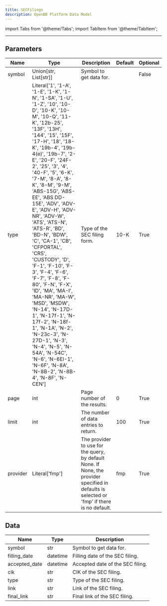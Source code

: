 ```yaml
---
title: SECFilings
description: OpenBB Platform Data Model
---
```



import Tabs from '@theme/Tabs';
import TabItem from '@theme/TabItem';


---

## Parameters

<Tabs>
<TabItem value="standard" label="Standard">

| Name | Type | Description | Default | Optional |
| ---- | ---- | ----------- | ------- | -------- |
| symbol | Union[str, List[str]] | Symbol to get data for. |  | False |
| type | Literal['1', '1-A', '1-E', '1-K', '1-N', '1-SA', '1-U', '1-Z', '10', '10-D', '10-K', '10-M', '10-Q', '11-K', '12b-25', '13F', '13H', '144', '15', '15F', '17-H', '18', '18-K', '19b-4', '19b-4(e)', '19b-7', '2-E', '20-F', '24F-2', '25', '3', '4', '40-F', '5', '6-K', '7-M', '8-A', '8-K', '8-M', '9-M', 'ABS-15G', 'ABS-EE', 'ABS DD-15E', 'ADV', 'ADV-E', 'ADV-H', 'ADV-NR', 'ADV-W', 'ATS', 'ATS-N', 'ATS-R', 'BD', 'BD-N', 'BDW', 'C', 'CA-1', 'CB', 'CFPORTAL', 'CRS', 'CUSTODY', 'D', 'F-1', 'F-10', 'F-3', 'F-4', 'F-6', 'F-7', 'F-8', 'F-80', 'F-N', 'F-X', 'ID', 'MA', 'MA-I', 'MA-NR', 'MA-W', 'MSD', 'MSDW', 'N-14', 'N-17D-1', 'N-17f-1', 'N-17f-2', 'N-18f-1', 'N-1A', 'N-2', 'N-23c-3', 'N-27D-1', 'N-3', 'N-4', 'N-5', 'N-54A', 'N-54C', 'N-6', 'N-6EI-1', 'N-6F', 'N-8A', 'N-8B-2', 'N-8B-4', 'N-8F', 'N-CEN'] | Type of the SEC filing form. | 10-K | True |
| page | int | Page number of the results. | 0 | True |
| limit | int | The number of data entries to return. | 100 | True |
| provider | Literal['fmp'] | The provider to use for the query, by default None. If None, the provider specified in defaults is selected or 'fmp' if there is no default. | fmp | True |
</TabItem>

</Tabs>

## Data

<Tabs>
<TabItem value="standard" label="Standard">

| Name | Type | Description |
| ---- | ---- | ----------- |
| symbol | str | Symbol to get data for. |
| filling_date | datetime | Filling date of the SEC filing. |
| accepted_date | datetime | Accepted date of the SEC filing. |
| cik | str | CIK of the SEC filing. |
| type | str | Type of the SEC filing. |
| link | str | Link of the SEC filing. |
| final_link | str | Final link of the SEC filing. |
</TabItem>

</Tabs>

